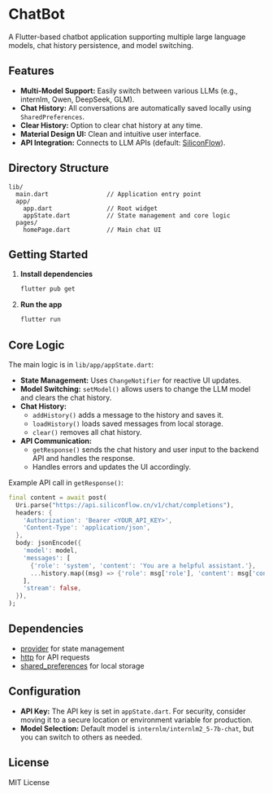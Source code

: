 # ChatBot

A Flutter-based chatbot application supporting multiple large language models, chat history persistence, and model switching.

## Features

- **Multi-Model Support:** Easily switch between various LLMs (e.g., internlm, Qwen, DeepSeek, GLM).
- **Chat History:** All conversations are automatically saved locally using `SharedPreferences`.
- **Clear History:** Option to clear chat history at any time.
- **Material Design UI:** Clean and intuitive user interface.
- **API Integration:** Connects to LLM APIs (default: [SiliconFlow](https://api.siliconflow.cn/v1/chat/completions)).

## Directory Structure

```
lib/
  main.dart                // Application entry point
  app/
    app.dart               // Root widget
    appState.dart          // State management and core logic
  pages/
    homePage.dart          // Main chat UI
```

## Getting Started

1. **Install dependencies**

   ```bash
   flutter pub get
   ```

2. **Run the app**

   ```bash
   flutter run
   ```

## Core Logic

The main logic is in `lib/app/appState.dart`:

- **State Management:** Uses `ChangeNotifier` for reactive UI updates.
- **Model Switching:** `setModel()` allows users to change the LLM model and clears the chat history.
- **Chat History:** 
  - `addHistory()` adds a message to the history and saves it.
  - `loadHistory()` loads saved messages from local storage.
  - `clear()` removes all chat history.
- **API Communication:** 
  - `getResponse()` sends the chat history and user input to the backend API and handles the response.
  - Handles errors and updates the UI accordingly.

Example API call in `getResponse()`:
```dart
final content = await post(
  Uri.parse("https://api.siliconflow.cn/v1/chat/completions"),
  headers: {
    'Authorization': 'Bearer <YOUR_API_KEY>',
    'Content-Type': 'application/json',
  },
  body: jsonEncode({
    'model': model,
    'messages': [
      {'role': 'system', 'content': 'You are a helpful assistant.'},
      ...history.map((msg) => {'role': msg['role'], 'content': msg['content']}),
    ],
    'stream': false,
  }),
);
```

## Dependencies

- [provider](https://pub.dev/packages/provider) for state management
- [http](https://pub.dev/packages/http) for API requests
- [shared_preferences](https://pub.dev/packages/shared_preferences) for local storage

## Configuration

- **API Key:** The API key is set in `appState.dart`. For security, consider moving it to a secure location or environment variable for production.
- **Model Selection:** Default model is `internlm/internlm2_5-7b-chat`, but you can switch to others as needed.

## License

MIT License